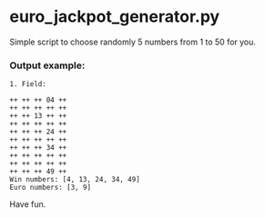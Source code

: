 # euro_jackpot_generator.py

Simple script to choose randomly 5 numbers from 1 to 50 for you.

### Output example:

```
1. Field:

++ ++ ++ 04 ++
++ ++ ++ ++ ++
++ ++ 13 ++ ++
++ ++ ++ ++ ++
++ ++ ++ 24 ++
++ ++ ++ ++ ++
++ ++ ++ 34 ++
++ ++ ++ ++ ++
++ ++ ++ ++ ++
++ ++ ++ 49 ++
Win numbers: [4, 13, 24, 34, 49]
Euro numbers: [3, 9]
```

Have fun.
